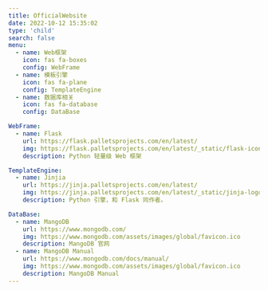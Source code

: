 ```yaml
---
title: OfficialWebsite
date: 2022-10-12 15:35:02
type: 'child'
search: false
menu:
  - name: Web框架
    icon: fas fa-boxes
    config: WebFrame
  - name: 模板引擎
    icon: fas fa-plane
    config: TemplateEngine
  - name: 数据库相关
    icon: fas fa-database
    config: DataBase

WebFrame:
  - name: Flask
    url: https://flask.palletsprojects.com/en/latest/
    img: https://flask.palletsprojects.com/en/latest/_static/flask-icon.png
    description: Python 轻量级 Web 框架

TemplateEngine:
  - name: Jinjia
    url: https://jinja.palletsprojects.com/en/latest/
    img: https://jinja.palletsprojects.com/en/latest/_static/jinja-logo-sidebar.png
    description: Python 引擎，和 Flask 同作者。

DataBase:
  - name: MangoDB
    url: https://www.mongodb.com/
    img: https://www.mongodb.com/assets/images/global/favicon.ico
    description: MangoDB 官网
  - name: MangoDB Manual
    url: https://www.mongodb.com/docs/manual/
    img: https://www.mongodb.com/assets/images/global/favicon.ico
    description: MangoDB Manual
---
```

